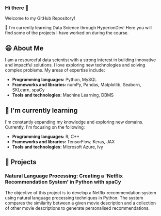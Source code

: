 ### Hi there 👋
Welcome to my GitHub Repository!

🌱 I’m currently learning Data Science through HyperionDev!
Here you will find some of the projects I have worked on during the course.

## 😄 About Me 

I am a resourceful data scientist with a strong interest in building innovative and impactful solutions. I love exploring new technologies and solving complex problems. My areas of expertise include:

- **Programming languages:** Python, MySQL
- **Frameworks and libraries:** numPy, Pandas, Matplotlib, Seaborn, SKLearn, spaCy 
- **Tools and technologies:** Machine Learning, DBMS

## 🌱 I'm currently learning

I'm constantly expanding my knowledge and exploring new domains. Currently, I'm focusing on the following:

- **Programming languages:** R, C++
- **Frameworks and libraries:** TensorFlow, Keras, JAX
- **Tools and technologies:** Microsoft Azure, Ivy


## 🔭 Projects

### Natural Language Processing: Creating a 'Netflix Recommendation System' in Python with spaCy

The objective of this project is to develop a Netflix recommendation system using natural language processing techniques in Python. The system compares the similarity between a given movie description and a collection of other movie descriptions to generate personalised recommendations.

